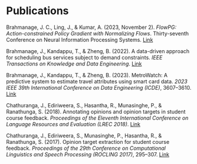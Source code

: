 # Publications
Brahmanage, J. C., Ling, J., & Kumar, A. (2023, November 2). _FlowPG: Action-constrained Policy Gradient with Normalizing Flows_. Thirty-seventh Conference on Neural Information Processing Systems. [Link](https://openreview.net/forum?id=p1gzxzJ4Y5&referrer=%5BAuthor%20Console%5D(%2Fgroup%3Fid%3DNeurIPS.cc%2F2023%2FConference%2FAuthors%23your-submissions))

Brahmanage, J., Kandappu, T., & Zheng, B. (2022). A data-driven approach for scheduling bus services subject to demand constraints. _IEEE Transactions on Knowledge and Data Engineering_. [Link](https://ink.library.smu.edu.sg/cgi/viewcontent.cgi?article=8900&context=sis_research)

Brahmanage, J., Kandappu, T., & Zheng, B. (2023). MetroWatch: A predictive system to estimate travel attributes using smart card data. _2023 IEEE 39th International Conference on Data Engineering (ICDE)_, 3607–3610. [Link](https://ieeexplore.ieee.org/document/10184634)

Chathuranga, J., Ediriweera, S., Hasantha, R., Munasinghe, P., & Ranathunga, S. (2018). Annotating opinions and opinion targets in student course feedback. _Proceedings of the Eleventh International Conference on Language Resources and Evaluation (LREC 2018)_. [Link](https://aclanthology.org/L18-1425.pdf)

Chathuranga, J., Ediriweera, S., Munasinghe, P., Hasantha, R., & Ranathunga, S. (2017). Opinion target extraction for student course feedback. _Proceedings of the 29th Conference on Computational Linguistics and Speech Processing (ROCLING 2017)_, 295–307. [Link](https://aclanthology.org/O17-1028.pdf)